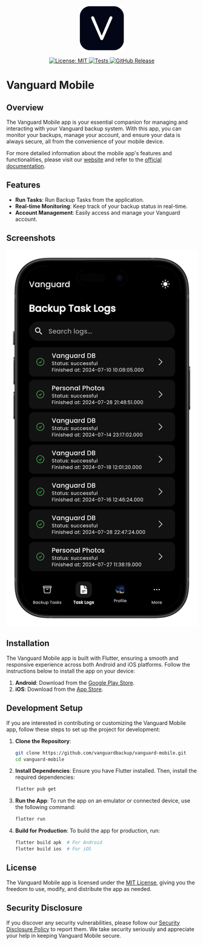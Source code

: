 <p align="center"><img src="https://raw.githubusercontent.com/vanguardbackup/assets/main/icon-200.png" width="120" alt="Vanguard Logo"></p>

<p align="center">
  <a href="https://opensource.org/license/mit">
    <img src="https://img.shields.io/github/license/vanguardbackup/mobile?style=for-the-badge&logo=opensourceinitiative&logoColor=ffffff" alt="License: MIT">
  </a>
  <a href="https://github.com/vanguardbackup/mobile/actions/workflows/flutter_test.yml">
    <img src="https://img.shields.io/github/actions/workflow/status/vanguardbackup/mobile/flutter_test.yml?style=for-the-badge&logo=githubactions&logoColor=ffffff&label=CI%20Pipeline" alt="Tests">
  </a>
<a href="https://github.com/vanguardbackup/vanguard-php-sdk/releases">
  <img src="https://img.shields.io/github/v/release/vanguardbackup/mobile?style=for-the-badge&logo=github&logoColor=ffffff" alt="GitHub Release">
</a>
</p>

# Vanguard Mobile

## Overview

The Vanguard Mobile app is your essential companion for managing and interacting with your Vanguard backup system. With this app, you can monitor your backups, manage your account, and ensure your data is always secure, all from the convenience of your mobile device.

For more detailed information about the mobile app's features and functionalities, please visit our [website](https://vanguardbackup.com) and refer to the [official documentation](https://docs.vanguardbackup.com/mobile-app).

## Features
- **Run Tasks**: Run Backup Tasks from the application.
- **Real-time Monitoring**: Keep track of your backup status in real-time.
- **Account Management**: Easily access and manage your Vanguard account.

## Screenshots

![Vanguard Mobile Screenshot](/screenshots/phone-render.png)

## Installation

The Vanguard Mobile app is built with Flutter, ensuring a smooth and responsive experience across both Android and iOS platforms. Follow the instructions below to install the app on your device:

1. **Android**: Download from the [Google Play Store](#).
2. **iOS**: Download from the [App Store](#).

## Development Setup

If you are interested in contributing or customizing the Vanguard Mobile app, follow these steps to set up the project for development:

1. **Clone the Repository**:
    ```bash
    git clone https://github.com/vanguardbackup/vanguard-mobile.git
    cd vanguard-mobile
    ```

2. **Install Dependencies**:
   Ensure you have Flutter installed. Then, install the required dependencies:
    ```bash
    flutter pub get
    ```

3. **Run the App**:
   To run the app on an emulator or connected device, use the following command:
    ```bash
    flutter run
    ```

4. **Build for Production**:
   To build the app for production, run:
    ```bash
    flutter build apk  # For Android
    flutter build ios  # For iOS
    ```

## License

The Vanguard Mobile app is licensed under the [MIT License](https://github.com/vanguardbackup/mobile/blob/main/LICENSE), giving you the freedom to use, modify, and distribute the app as needed.

## Security Disclosure

If you discover any security vulnerabilities, please follow our [Security Disclosure Policy](https://github.com/vanguardbackup/vanguard/security/policy) to report them. We take security seriously and appreciate your help in keeping Vanguard Mobile secure.